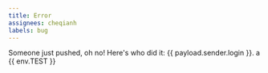 ```yaml
---
title: Error
assignees: cheqianh
labels: bug
---
```

Someone just pushed, oh no! Here's who did it: {{ payload.sender.login }}. a {{ env.TEST }}